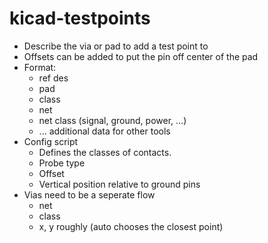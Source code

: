 # kicad-testpoints

+ Describe the via or pad to add a test point to
+ Offsets can be added to put the pin off center of the pad
+ Format:
    + ref des
    + pad
    + class
    + net
    + net class (signal, ground, power, ...)
    + ... additional data for other tools
+ Config script
    + Defines the classes of contacts.
    + Probe type
    + Offset
    + Vertical position relative to ground pins
+ Vias need to be a seperate flow
    + net
    + class
    + x, y roughly (auto chooses the closest point)

